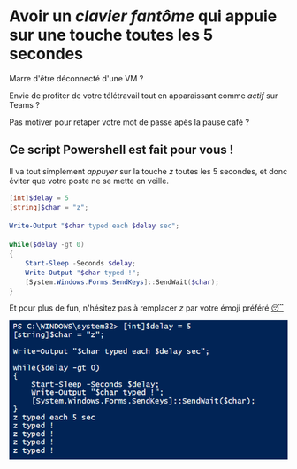 # Avoir un _clavier fantôme_ qui appuie sur une touche toutes les 5 secondes

Marre d'être déconnecté d'une VM ?

Envie de profiter de votre télétravail tout en apparaissant comme _actif_ sur Teams ?

Pas motiver pour retaper votre mot de passe apès la pause café ?

## Ce script Powershell est fait pour vous !

Il va tout simplement _appuyer_ sur la touche _z_ toutes les 5 secondes, et donc éviter que votre poste ne se mette en veille.

```powershell
[int]$delay = 5
[string]$char = "z";

Write-Output "$char typed each $delay sec";

while($delay -gt 0)
{
    Start-Sleep -Seconds $delay;
    Write-Output "$char typed !";
    [System.Windows.Forms.SendKeys]::SendWait($char);
}
```

Et pour plus de fun, n'hésitez pas à remplacer _z_ par votre émoji préféré [😴](https://github.com/1avergne/1avergne.github.io/blob/main/TypeZZZ.ps1)

![image](/Images/powershell-typez.png)